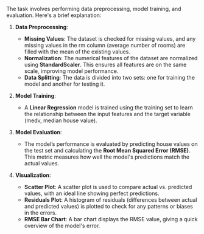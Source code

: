 The task involves performing data preprocessing, model training, and evaluation. Here's a brief explanation:

1. **Data Preprocessing**:
   - **Missing Values**: The dataset is checked for missing values, and any missing values in the rm column (average number of rooms) are filled with the mean of the existing values.
   - **Normalization**: The numerical features of the dataset are normalized using **StandardScaler**. This ensures all features are on the same scale, improving model performance.
   - **Data Splitting**: The data is divided into two sets: one for training the model and another for testing it.

2. **Model Training**:
   - A **Linear Regression** model is trained using the training set to learn the relationship between the input features and the target variable (medv, median house value).

3. **Model Evaluation**:
   - The model’s performance is evaluated by predicting house values on the test set and calculating the **Root Mean Squared Error (RMSE)**. This metric measures how well the model's predictions match the actual values.

4. **Visualization**:
   - **Scatter Plot**: A scatter plot is used to compare actual vs. predicted values, with an ideal line showing perfect predictions.
   - **Residuals Plot**: A histogram of residuals (differences between actual and predicted values) is plotted to check for any patterns or biases in the errors.
   - **RMSE Bar Chart**: A bar chart displays the RMSE value, giving a quick overview of the model's error.
